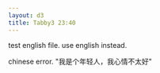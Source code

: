 ```yaml
---
layout: d3
title: Tabby3 23:40
---
```

test english file.
use english instead.

chinese error.
"我是个年轻人，我心情不太好"
